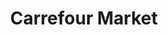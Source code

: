 ---
title: "Carrefour Market"
url: /madrid/carrefour-market-calle-de-sinesio-delgado/
shop: comodidad
---